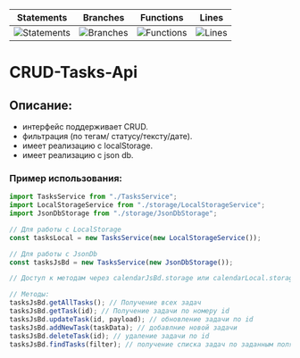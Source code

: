 | Statements                                                                      | Branches                                                               | Functions                                                             | Lines                                                                 |
| ------------------------------------------------------------------------------- | ---------------------------------------------------------------------- | --------------------------------------------------------------------- | --------------------------------------------------------------------- |
| ![Statements](https://img.shields.io/badge/statements-98.68%25-brightgreen.svg) | ![Branches](https://img.shields.io/badge/branches-89.38%25-yellow.svg) | ![Functions](https://img.shields.io/badge/functions-88%25-yellow.svg) | ![Lines](https://img.shields.io/badge/lines-98.68%25-brightgreen.svg) |

# CRUD-Tasks-Api

## Описание:

- интерфейс поддерживает CRUD.
- фильтрация (по тегам/ статусу/тексту/дате).
- имеет реализацию с localStorage.
- имеет реализацию с json db.

### Пример использования:

```js
import TasksService from "./TasksService";
import LocalStorageService from "./storage/LocalStorageService";
import JsonDbStorage from "./storage/JsonDbStorage";

// Для работы c LocalStorage
const tasksLocal = new TasksService(new LocalStorageService());

// Для работы c JsonDb
const tasksJsBd = new TasksService(new JsonDbStorage());

// Доступ к методам через calendarJsBd.storage или calendarLocal.storage

// Методы:
tasksJsBd.getAllTasks(); // Получение всех задач
tasksJsBd.getTask(id); // Получение задачи по номеру id
tasksJsBd.updateTask(id, payload); // обновление задачи по id
tasksJsBd.addNewTask(taskData); // добавлние новой задачи
tasksJsBd.deleteTask(id); // удаление задачи по id
tasksJsBd.findTasks(filter); // получение списка задач по заданным полям.
```
